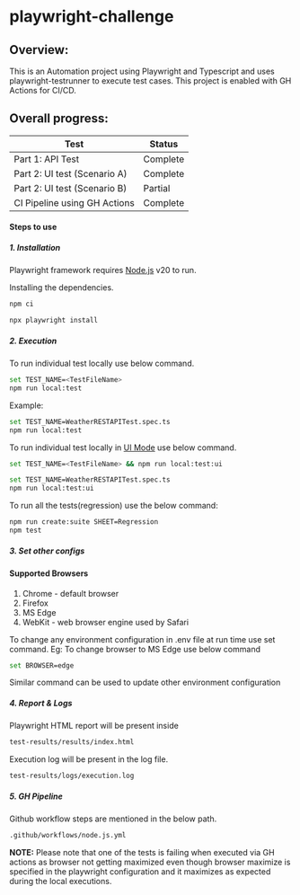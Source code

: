 # playwright-challenge

## **Overview:**
This is an Automation project using Playwright and Typescript and uses playwright-testrunner to execute test cases. 
This project is enabled with GH Actions for CI/CD.

## **Overall progress:**
| Test                         | Status   |
|------------------------------|----------|
| Part 1: API Test             | Complete |
| Part 2: UI test (Scenario A) | Complete |
| Part 2: UI test (Scenario B) | Partial  |
| CI Pipeline using GH Actions | Complete |

#### Steps to use
##### 1. Installation
Playwright framework requires [Node.js](https://nodejs.org/) v20 to run.

Installing the dependencies.
```sh
npm ci
```

```sh
npx playwright install
```

##### 2. Execution
To run individual test locally use below command.
```sh
set TEST_NAME=<TestFileName> 
npm run local:test
```
Example:
```sh
set TEST_NAME=WeatherRESTAPITest.spec.ts 
npm run local:test
```

To run individual test locally in [UI Mode](https://playwright.dev/docs/test-ui-mode) use below command.
```sh
set TEST_NAME=<TestFileName> && npm run local:test:ui
```

```sh
set TEST_NAME=WeatherRESTAPITest.spec.ts 
npm run local:test:ui
```

To run all the tests(regression) use the below command:
```sh
npm run create:suite SHEET=Regression 
npm test
```

##### 3. Set other configs
#### Supported Browsers
1. Chrome - default browser
2. Firefox
3. MS Edge
4. WebKit - web browser engine used by Safari

To change any environment configuration in .env file at run time use set command.
Eg: To change browser to MS Edge use below command
```sh
set BROWSER=edge
```
Similar command can be used to update other environment configuration

##### 4. Report & Logs
Playwright HTML report will be present inside
```sh
test-results/results/index.html
```
Execution log will be present in the log file.
```sh
test-results/logs/execution.log
```

##### 5. GH Pipeline
Github workflow steps are  mentioned in the below path.
```sh
.github/workflows/node.js.yml
```
**NOTE:** Please note that one of the tests is failing when executed via GH actions as browser not getting maximized even though browser maximize is specified in the playwright configuration and it maximizes as expected during the local executions.
